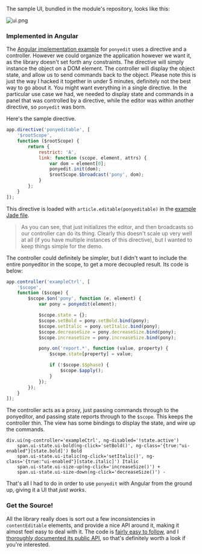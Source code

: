 The sample UI, bundled in the module's repository, looks like this:

![ui.png][1]

### Implemented in Angular

The [Angular implementation example](http://ponyedit.herokuapp.com/angular "Ponyedit using Angular") for `ponyedit` uses a directive and a controller. However we could organize the application however we want it, as the library doesn't set forth any constraints. The directive will simply instance the object on a DOM element. The controller will display the object state, and allow us to send commands back to the object. Please note this is just the way I hacked it together in under 5 minutes, definitely not the best way to go about it. You might want everything in a single directive. In the particular use case we had, we needed to display state and commands in a panel that was controlled by a directive, while the editor was within another directive, so `ponyedit` was born.

Here's the sample directive.

```js
app.directive('ponyeditable', [
    '$rootScope',
    function ($rootScope) {
        return {
            restrict: 'A',
            link: function (scope, element, attrs) {
                var dom = element[0];
                ponyedit.init(dom);
                $rootScope.$broadcast('pony', dom);
            }
        };
    }
]);
```

This directive is loaded with `article.editable(ponyeditable)` in the [example Jade file](https://github.com/bevacqua/ponyedit/blob/master/web/views/angular.jade "Sample Jade file").

> As you can see, that just initializes the editor, and then broadcasts so our controller can do its thing. Clearly this doesn't scale up very well at all (if you have multiple instances of this directive), but I wanted to keep things simple for the demo.

The controller could definitely be simpler, but I didn't want to include the entire ponyeditor in the scope, to get a more decoupled result. Its code is below:

```js
app.controller('exampleCtrl', [
    '$scope',
    function ($scope) {
        $scope.$on('pony', function (e, element) {
            var pony = ponyedit(element);

            $scope.state = {};
            $scope.setBold = pony.setBold.bind(pony);
            $scope.setItalic = pony.setItalic.bind(pony);
            $scope.decreaseSize = pony.decreaseSize.bind(pony);
            $scope.increaseSize = pony.increaseSize.bind(pony);

            pony.on('report.*', function (value, property) {
                $scope.state[property] = value;

                if (!$scope.$$phase) {
                    $scope.$apply();
                }
            });
        });
    }
]);
```

The controller acts as a proxy, just passing commands through to the ponyeditor, and passing state reports through to the `$scope`. This keeps the controller thin. The view has some bindings to display the state, and wire up the commands.

```jade
div.ui(ng-controller='exampleCtrl', ng-disabled='!state.active')
    span.ui-state.ui-bold(ng-click='setBold()', ng-class='{true:"ui-enabled"}[state.bold]') Bold
    span.ui-state.ui-italic(ng-click='setItalic()', ng-class='{true:"ui-enabled"}[state.italic]') Italic
    span.ui-state.ui-size-up(ng-click='increaseSize()') +
    span.ui-state.ui-size-down(ng-click='decreaseSize()') -
```

That's all I had to do in order to use `ponyedit` with Angular from the ground up, giving it a UI that _just works_.

### Get the Source!

All the library really does is sort out a few inconsistencies in `contentEditable` elements, and provide a nice API around it, making it almost feel easy to deal with it. The code is [fairly easy to follow](https://github.com/bevacqua/ponyedit/blob/master/src/ponyedit.js "ponyedit.js on GitHub"), and I [thoroughly documented its public API](https://github.com/bevacqua/ponyedit#api "Ponyedit API documentation on GitHub"), so that's definitely worth a look if you're interested.

  [1]: https://i.imgur.com/NYNlIWg.png "A sample UI implementation for ponyedit"
